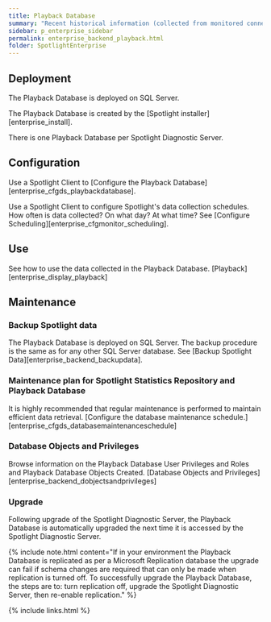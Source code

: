 ```yaml
---
title: Playback Database
summary: "Recent historical information (collected from monitored connections) is stored in the Playback Database."
sidebar: p_enterprise_sidebar
permalink: enterprise_backend_playback.html
folder: SpotlightEnterprise
---
```


## Deployment

The Playback Database is deployed on SQL Server.

The Playback Database is created by the [Spotlight installer][enterprise_install].

There is one Playback Database per Spotlight Diagnostic Server.

## Configuration

Use a Spotlight Client to [Configure the Playback Database][enterprise_cfgds_playbackdatabase].

Use a Spotlight Client to configure Spotlight's data collection schedules. How often is data collected? On what day? At what time? See [Configure Scheduling][enterprise_cfgmonitor_scheduling].

## Use

See how to use the data collected in the Playback Database. [Playback][enterprise_display_playback]

## Maintenance

### Backup Spotlight data

The Playback Database is deployed on SQL Server. The backup procedure is the same as for any other SQL Server database. See [Backup Spotlight Data][enterprise_backend_backupdata].

### Maintenance plan for Spotlight Statistics Repository and Playback Database

It is highly recommended that regular maintenance is performed to maintain efficient data retrieval. [Configure the database maintenance schedule.][enterprise_cfgds_databasemaintenanceschedule]

### Database Objects and Privileges

Browse information on the Playback Database User Privileges and Roles and Playback Database Objects Created. [Database Objects and Privileges][enterprise_backend_dobjectsandprivileges]

### Upgrade

Following upgrade of the Spotlight Diagnostic Server, the Playback Database is automatically upgraded the next time it is accessed by the Spotlight Diagnostic Server.

{% include note.html content="If in your environment the Playback Database is replicated as per a Microsoft Replication database the upgrade can fail if schema changes are required that can only be made when replication is turned off. To successfully upgrade the Playback Database, the steps are to: turn replication off, upgrade the Spotlight Diagnostic Server, then re-enable replication." %}



{% include links.html %}

